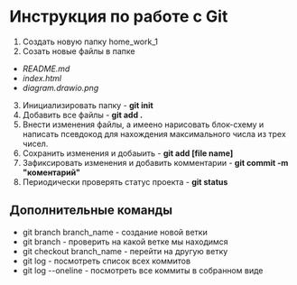 # Инструкция по работе с Git

1. Создать новую папку home_work_1
2. Созать новые файлы в папке 
* *README.md*
* *index.html*
* *diagram.drawio.png*
3. Инициализировать папку - **git init**
4. Добавить все файлы - **git add .**
5. Внести изменения файлы, а имеено нарисовать блок-схему и написать псевдокод для нахождения максимального числа из трех чисел.
6. Сохранить изменения и добаыить - **git add [file name]**
7. Зафиксировать изменения и добавить комментарии - **git commit -m "коментарий"**
8. Периодически проверять статус проекта - **git status**


## Дополнительные команды

* git branch branch_name - создание новой ветки
* git branch - проверить на какой ветке мы находимся
* git checkout branch_name - перейти на другую ветку
* git log - посмотреть список всех коммитов
* git log --oneline - посмотреть все коммиты в собранном виде